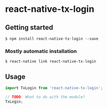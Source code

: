 # react-native-tx-login

## Getting started

`$ npm install react-native-tx-login --save`

### Mostly automatic installation

`$ react-native link react-native-tx-login`

## Usage
```javascript
import TxLogin from 'react-native-tx-login';

// TODO: What to do with the module?
TxLogin;
```
